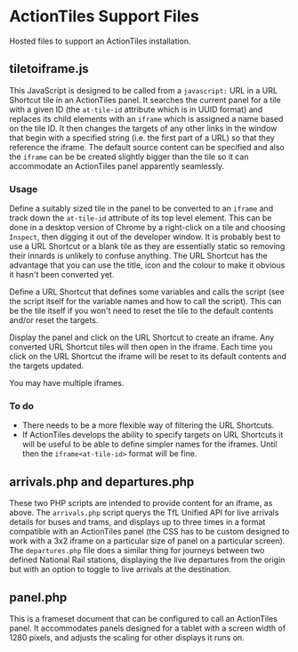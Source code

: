 # ActionTiles Support Files
Hosted files to support an ActionTiles installation.

## tiletoiframe.js

This JavaScript is designed to be called from a `javascript:` URL in a URL Shortcut tile in an ActionTiles panel. It searches the current panel for a tile with a given ID (the `at-tile-id` attribute which is in UUID format) and replaces its child elements with an `iframe` which is assigned a name based on the tile ID. It then changes the targets of any other links in the window that begin with a specified string (i.e. the first part of a URL) so that they reference the iframe. The default source content can be specified and also the `iframe` can be be created slightly bigger than the tile so it can accommodate an ActionTiles panel apparently seamlessly.

### Usage
Define a suitably sized tile in the panel to be converted to an `iframe` and track down the `at-tile-id` attribute of its top level element. This can be done in a desktop version of Chrome by a right-click on a tile and choosing `Inspect`, then digging it out of the developer window. It is probably best to use a URL Shortcut or a blank tile as they are essentially static so removing their innards is unlikely to confuse anything. The URL Shortcut has the advantage that you can use the title, icon and the colour to make it obvious it hasn't been converted yet.

Define a URL Shortcut that defines some variables and calls the script (see the script itself for the variable names and how to call the script). This can be the tile itself if you won't need to reset the tile to the default contents and/or reset the targets.

Display the panel and click on the URL Shortcut to create an iframe. Any converted URL Shortcut tiles will then open in the iframe. Each time you click on the URL Shortcut the iframe will be reset to its default contents and the targets updated.

You may have multiple iframes.

### To do
* There needs to be a more flexible way of filtering the URL Shortcuts.
* If ActionTiles develops the ability to specify targets on URL Shortcuts it will be useful to be able to define simpler names for the iframes. Until then the `iframe<at-tile-id>` format will be fine.

## arrivals.php and departures.php
These two PHP scripts are intended to provide content for an iframe, as above. The `arrivals.php` script querys the TfL Unified API for live arrivals details for buses and trams, and displays up to three times in a format compatible with an ActionTiles panel (the CSS has to be custom designed to work with a 3x2 iframe on a particular size of panel on a particular screen). The `departures.php` file does a similar thing for journeys between two defined National Rail stations, displaying the live departures from the origin but with an option to toggle to live arrivals at the destination.

## panel.php
This is a frameset document that can be configured to call an ActionTiles panel. It accommodates panels designed for a tablet with a screen width of 1280 pixels, and adjusts the scaling for other displays it runs on.
